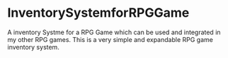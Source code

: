 # InventorySystemforRPGGame
A inventory Systme for a RPG Game which can be used and integrated in my other RPG games. This is a very simple and expandable RPG game inventory system. 
